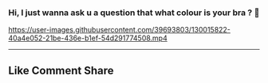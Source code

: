 ### Hi,  I just wanna ask u a question that what colour is your bra ? 👙

<!--
**quocbahuynh/quocbahuynh** is a ✨ _special_ ✨ repository because its `README.md` (this file) appears on your GitHub profile.

Here are some ideas to get you started:

- 🔭 I’m currently working on ...
- 🌱 I’m currently learning ...
- 👯 I’m looking to collaborate on ...
- 🤔 I’m looking for help with ...
- 💬 Ask me about ...
- 📫 How to reach me: ...
- 😄 Pronouns: ...
- ⚡ Fun fact: ...
-->


https://user-images.githubusercontent.com/39693803/130015822-40a4e052-21be-436e-b1ef-54d291774508.mp4

--------------------------------------
  Like        Comment        Share
--------------------------------------
